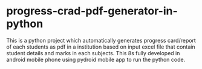 # progress-crad-pdf-generator-in-python
This is a python project which automatically generates progress card/report of each students as pdf in a institution based on input excel file that contain student details and marks in each subjects.
This 8s fully developed in android mobile phone using pydroid mobile app to run the python code.
